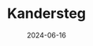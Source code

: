 ---
title: "Kandersteg"
excerpt: "Where sapphire breathes in crystal depths"
gallery_name: "kandersteg"
date: 2024-06-16
header:
  overlay_image: kandersteg_3v1.jpg
---